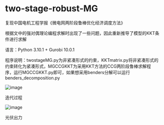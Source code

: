 # two-stage-robust-MG



复现中国电机工程学报《微电网两阶段鲁棒优化经济调度方法》

根据文中的强对偶理论编程求解时出现了一些问题，因此重新推导了模型的KKT条件进行求解

语言：Python 3.10.1 + Gurobi 10.0.1

程序说明：twostageMG.py为非紧凑形式的约束，KKTmatrix.py将非紧凑形式的约束转化为紧凑形式，MGCCGKKT为采用KKT方法的CCG两阶段鲁棒求解程序，运行MGCCGKKT.py即可，如果想采用benders分解可以运行benders_decomposition.py

![image](https://user-images.githubusercontent.com/51228607/236673307-288f25e8-2246-4d31-9e98-94644049e99a.png)

迭代过程

![image](https://user-images.githubusercontent.com/51228607/236673322-8d046f48-9a15-41f4-83b3-4149cf14e124.png)

光伏出力

